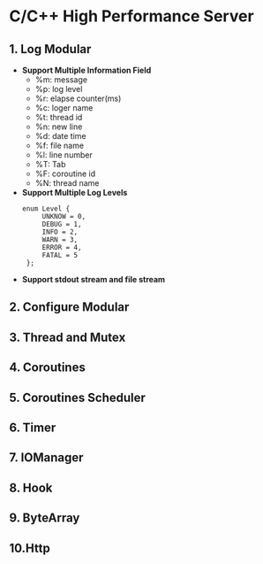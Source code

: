 # C/C++ High Performance Server

## 1. Log Modular

* **Support Multiple Information Field** 
  * %m: message 
  * %p:  log level 
  * %r:  elapse counter(ms) 
  * %c:  loger name 
  * %t:  thread id 
  * %n:  new line 
  * %d:  date time 
  * %f:  file name 
  * %l:  line number 
  * %T:  Tab 
  * %F:  coroutine id 
  * %N:  thread name 
* **Support Multiple Log Levels**
   ```
   enum Level {
        UNKNOW = 0,
        DEBUG = 1,
        INFO = 2,
        WARN = 3,
        ERROR = 4,
        FATAL = 5
    };
   ```
* **Support stdout stream and file stream**


## 2. Configure Modular

## 3. Thread and Mutex

## 4. Coroutines

## 5. Coroutines Scheduler

## 6. Timer

## 7. IOManager

## 8. Hook

## 9. ByteArray

## 10.Http



